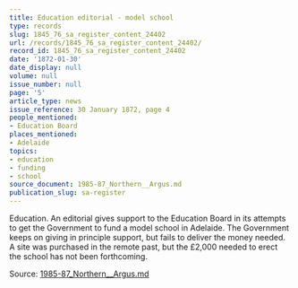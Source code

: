 ```yaml
---
title: Education editorial - model school
type: records
slug: 1845_76_sa_register_content_24402
url: /records/1845_76_sa_register_content_24402/
record_id: 1845_76_sa_register_content_24402
date: '1872-01-30'
date_display: null
volume: null
issue_number: null
page: '5'
article_type: news
issue_reference: 30 January 1872, page 4
people_mentioned:
- Education Board
places_mentioned:
- Adelaide
topics:
- education
- funding
- school
source_document: 1985-87_Northern__Argus.md
publication_slug: sa-register
---
```


Education.  An editorial gives support to the Education Board in its attempts to get the Government to fund a model school in Adelaide.  The Government keeps on giving in principle support, but fails to deliver the money needed.  A site was purchased in the remote past, but the £2,000 needed to erect the school has not been forthcoming.

Source: [1985-87_Northern__Argus.md](/downloads/markdown/1985-87_Northern__Argus.md)
